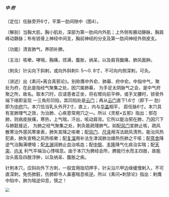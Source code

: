 ##### 中 府

〔定位〕任脉旁开6寸，平第一肋间隙中（图4）。

〔解剖〕当胸大肌，胸小肌处，深部为第一肋间内外肌；上外侧有腋动静脉，胸肩峰动静脉；布有锁骨上神经中间支，胸前神经的分支及第一肋间神经外侧皮支。

〔功能〕清宣肺气，养阴补脾。

〔主治〕咳嗽，哮喘，胸痛，烦满，腹胀，纳呆，以及肩背酸痛，肺风面肿。

〔刺灸〕针尖向下斜剌，或向外斜刺0. 5〜0. 8寸，不可向内侧深刺，可灸。

〔讲述〕出《素问•离合真邪论》。别称膺中外俞、肺募、府中俞。中指中气，聚处为府，在此是指经气聚集之处，因穴属肺募， 为手足太阴脉气之会，是中气府聚之所，故名。取本穴时，应请患者正坐，将右臂向前平伸，或手叉腰时，锁骨外端下缘即呈现 一三角形凹陷，其凹陷处是[云门](https://www.gmzyjc.com/read/zjs/zjs3.1.1-3-0.1.1.3.2.md)；再从[云门](https://www.gmzyjc.com/read/zjs/zjs3.1.1-3-0.1.1.3.2.md)直下1.6寸（即下一 肋）即为[中府](https://www.gmzyjc.com/read/zjs/zjs3.1.1-3-0.1.1.3.1.md)穴。本穴恰当乳头外开2寸，直上，内与[华盖](https://www.gmzyjc.com/read/zjs/zjs3.2.1-0.1.1.3.19.md)相平， 距任脉6寸。本穴具有宣肺理气之效，为治肺、心疾患常用穴之—。所以《灵枢•五邪》指出：邪在肺，则病皮肤痛，寒热，上气喘，汗出，咳动肩背。它所以能治邪在肺，乃因穴下与肺脏接近， 为肺之经气聚集之处，刺灸能疏理肺气。如配[风门](https://www.gmzyjc.com/read/zjs/zjs3.1.7-8-0.0.1.3.12.md)宣肺止咳，疏风散寒治外感风寒束表，肺失宣降之咳嗽；配[风门](https://www.gmzyjc.com/read/zjs/zjs3.1.7-8-0.0.1.3.12.md)、[尺泽](https://www.gmzyjc.com/read/zjs/zjs3.1.1-3-0.1.1.3.5.md)用泻法疏风清热，能治风热犯表，肺失宣畅之风热咳嗽；配[复溜](https://www.gmzyjc.com/read/zjs/zjs3.1.7-8-0.0.2.3.7.md)用补法生津润肺治燥热伤肺之干咳；配[意舍](https://www.gmzyjc.com/read/zjs/zjs3.1.7-8-0.0.1.3.49.md)降逆气治胸满哽噎；配[太渊](https://www.gmzyjc.com/read/zjs/zjs3.1.1-3-0.1.1.3.9.md)润肺止血治咳血；配[中脘](https://www.gmzyjc.com/read/zjs/zjs3.2.1-0.1.1.3.11.md)、[丰隆](https://www.gmzyjc.com/read/zjs/zjs3.1.1-3-0.1.3.3.40.md)降气化痰治实喘；配[天突](https://www.gmzyjc.com/read/zjs/zjs3.2.1-0.1.1.3.20.1.md)、[内关](https://www.gmzyjc.com/read/zjs/zjs3.1.9-12-0.0.1.3.6.md) 利气平端治心悸喘息。由于本穴为脾经会所，脾能行水而主四肢，故能治头面及四肢浮肿，以及纳呆、腹胀之疾。

针刺本穴，应斜向外下方刺，一般宜用指切押手，针尖沿爪甲边缘缓慢剌入，不可直深刺，免伤肺脏，伤肺即令人鼻塞喘息咳逆。所以《素问•刺禁论》指出：剌膺中陷中，肺为喘逆仰息，慎之！

<img src="img/图4.jpg" style="zoom:80%;" />
